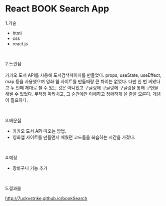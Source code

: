 # React BOOK Search App

1.기술
 - html
 - css
 - react.js
 
<br/>

2.느낀점 
<br/><br/>
카카오 도서 API를 사용해 도서검색페이지를 만들었다. props, useState, useEffect, map 등을 사용했으며 영화 웹 사이트를 만들때랑 큰 차이는 없었다. 다만 한 번 써봤다고 두 번째 제대로 쓸 수 있는 것은 아니었고 구글링에 구글링에 구글링을 통해 구현을 해낼 수 있었다. 무작정 따라치고, 그 순간에만 이해하고 정확하게 쓸 줄을 모른다. 개념이 필요하다.

<br/>

3.배운점
 - 카카오 도서 API 따오는 방법.
 - 영화앱 사이트를 만들면서 배웠던 코드들을 복습하는 시간을 가졌다.
    
<br/>

4.예정
 - 장바구니 기능 추가

<br/>

5.결과물

http://7uckystrike.github.io/bookSearch

